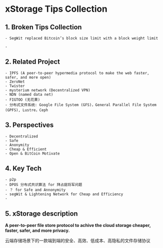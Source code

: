 # xStorage Tips Collection



## 1. Broken Tips Collection
    
    - SegWit replaced Bitcoin’s block size limit with a block weight limit

    -

## 2. Related Project
    
    - IPFS (A peer-to-peer hypermedia protocol to make the web faster, safer, and more open)
    - ZeroNet
    - Twister
    - mysterium network (Decentralized VPN)
    - NDN (named data net)
    - FIGTOO (无花果)
    - 分布式文件系统: Google File System (GFS)，General Parallel File System (GPFS), Lustre，Ceph
    

## 3. Perspectives

    - Decentralized
    - Safe
    - Anonymity
    - Cheap & Efficient
    - Open & BitCoin Motivate
    


## 4. Key Tech

    - p2p 
    - DPOS 分布式共识算法 for 拜占庭将军问题
    - ？ for Safe and Annonymity
    - segWit & Lightening Network for Cheap and Efficiency
    -
    
## 5. xStorage description

**A peer-to-peer file store protocol to achive the cloud storage cheaper, faster, safer, and more privacy.**
    
云端存储场景下的一款端到端的安全、高效、低成本、高隐私的文件存储协议
